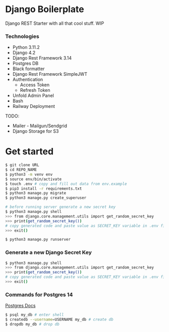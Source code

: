 # Django Boilerplate

Django REST Starter with all that cool stuff. WIP

### Technologies
- Python 3.11.2
- Django 4.2
- Django Rest Framework 3.14
- Postgres DB
- Black formatter
- Django Rest Framework SimpleJWT
- Authentication 
    - Access Token
    - Refresh Token
- Unfold Admin Panel
- Bash
- Railway Deployment

TODO:
- Mailer - Mailgun/Sendgrid
- Django Storage for S3


# Get started

```bash
$ git clone URL
$ cd REPO_NAME
$ python3 -m venv env
$ source env/bin/activate
$ touch .env # copy and fill out data from env.example
$ pip3 install -r requirements.txt
$ python3 manage.py migrate
$ python3 manage.py create_superuser

# before running server generate a new secret key
$ python3 manage.py shell
>>> from django.core.management.utils import get_random_secret_key
>>> print(get_random_secret_key()) 
# copy generated code and paste value as SECRET_KEY variable in .env file
>>> exit()

$ python3 manage.py runserver
```

### Generate a new Django Secret Key

```bash
$ python3 manage.py shell
>>> from django.core.management.utils import get_random_secret_key
>>> print(get_random_secret_key()) 
# copy generated code and paste value as SECRET_KEY variable in .env file
>>> exit()
```


### Commands for Postgres 14
[Postgres Docs](https://www.postgresql.org/docs/14/)

```bash
$ psql my_db # enter shell
$ createdb --username=USERNAME my_db # create db
$ dropdb my_db # drop db
```